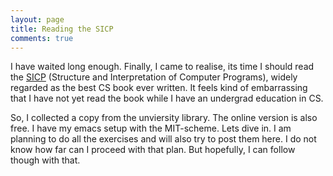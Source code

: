 ```yaml
---
layout: page
title: Reading the SICP
comments: true
---
```


I have waited long enough. Finally, I came to realise, its time I should read the [SICP](http://mitpress.mit.edu/sicp/) (Structure and Interpretation of Computer Programs), widely regarded as the best CS book ever written. It feels kind of embarrassing that I have not yet read the book while I have an undergrad education in CS. 

So, I collected a copy from the unviersity library. The online version is also free. I have my emacs setup with the MIT-scheme. Lets dive in. I am planning to do all the exercises and will also try to post them here. I do not know how far can I proceed with that plan. But hopefully, I can follow though with that.